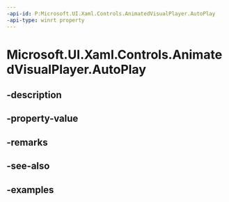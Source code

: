 ```yaml
---
-api-id: P:Microsoft.UI.Xaml.Controls.AnimatedVisualPlayer.AutoPlay
-api-type: winrt property
---
```


<!-- Property syntax.
public bool AutoPlay { get;  set; }
-->

# Microsoft.UI.Xaml.Controls.AnimatedVisualPlayer.AutoPlay

## -description

## -property-value

## -remarks

## -see-also

## -examples

